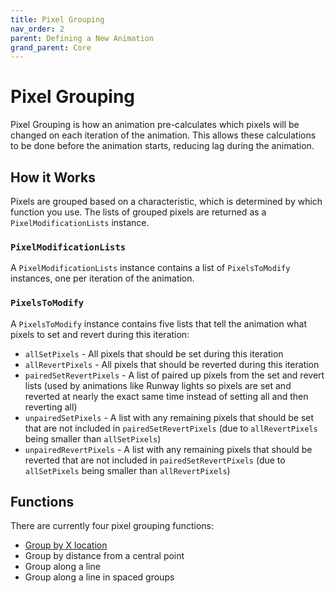 ```yaml
---
title: Pixel Grouping
nav_order: 2
parent: Defining a New Animation
grand_parent: Core
---
```


# Pixel Grouping

Pixel Grouping is how an animation pre-calculates which pixels will be changed on each iteration of the animation.
This allows these calculations to be done before the animation starts, reducing lag during the animation.

## How it Works

Pixels are grouped based on a characteristic, which is determined by which function you use.
The lists of grouped pixels are returned as a `PixelModificationLists` instance.

### `PixelModificationLists`

A `PixelModificationLists` instance contains a list of `PixelsToModify` instances, one per iteration of the animation.

### `PixelsToModify`

A `PixelsToModify` instance contains five lists that tell the animation what pixels to set and revert during this iteration:

- `allSetPixels` - All pixels that should be set during this iteration
- `allRevertPixels` - All pixels that should be reverted during this iteration
- `pairedSetRevertPixels` - A list of paired up pixels from the set and revert lists (used by animations like Runway lights so pixels are set and reverted at nearly the exact same time instead of setting all and then reverting all)
- `unpairedSetPixels` - A list with any remaining pixels that should be set that are not included in `pairedSetRevertPixels` (due to `allRevertPixels` being smaller than `allSetPixels`)
- `unpairedRevertPixels` - A list with any remaining pixels that should be reverted that are not included in `pairedSetRevertPixels` (due to `allSetPixels` being smaller than `allRevertPixels`)

## Functions

There are currently four pixel grouping functions:

- [Group by X location](#grouppixelsbyxlocation)
- Group by distance from a central point
- Group along a line
- Group along a line in spaced groups
